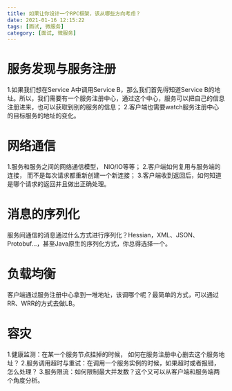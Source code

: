 ```yaml
---
title: 如果让你设计一个RPC框架，该从哪些方向考虑？
date: 2021-01-16 12:15:22
tags: [面试, 微服务]
category: [面试, 微服务]
---
```


# 服务发现与服务注册

1.如果我们想在Service A中调用Service B，那么我们首先得知道Service B的地址。所以，我们需要有一个服务注册中心，通过这个中心，服务可以把自己的信息注册进来，也可以获取到别的服务的信息；
2.客户端也需要watch服务注册中心的目标服务的地址的变化。

# 网络通信

1.服务和服务之间的网络通信模型， NIO/IO等等；
2.客户端如何复用与服务端的连接， 而不是每次请求都重新创建一个新连接；
3.客户端收到返回后，如何知道是哪个请求的返回并且做出正确处理。

# 消息的序列化

服务间通信的消息通过什么方式进行序列化？Hessian，XML、JSON、Protobuf…，甚至Java原生的序列化方式，你总得选择一个。

# 负载均衡

客户端通过服务注册中心拿到一堆地址，该调哪个呢？最简单的方式，可以通过RR、WRR的方式去做LB。

# 容灾
1.健康监测：在某一个服务节点挂掉的时候， 如何在服务注册中心删去这个服务地址？
2.服务调用超时与重试：在调用一个服务实例的时候，如果超时或者报错，怎么处理？
3.服务限流：如何限制最大并发数？这个又可以从客户端和服务端两个角度分析。


